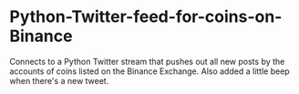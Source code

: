 # Python-Twitter-feed-for-coins-on-Binance
Connects to a Python Twitter stream that pushes out all new posts by the accounts of coins listed on the Binance Exchange. Also added a little beep when there's a new tweet.
